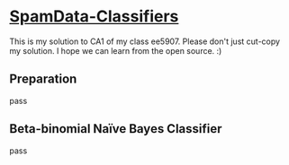 # [SpamData-Classifiers](https://github.com/haofengsiji/spamData-classifiers)

This is my solution to CA1 of my class ee5907. Please don't just cut-copy my solution. I hope we can learn from the open source. :)

## Preparation

pass

## Beta-binomial Naïve Bayes Classifier

pass

